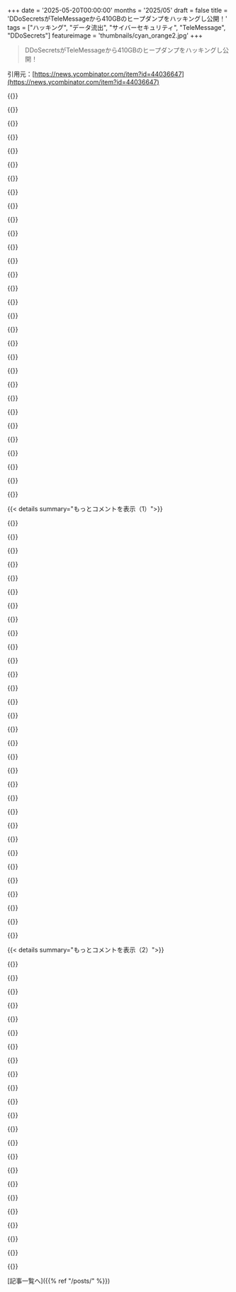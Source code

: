 +++
date = '2025-05-20T00:00:00'
months = '2025/05'
draft = false
title = 'DDoSecretsがTeleMessageから410GBのヒープダンプをハッキングし公開！'
tags = ["ハッキング", "データ流出", "サイバーセキュリティ", "TeleMessage", "DDoSecrets"]
featureimage = 'thumbnails/cyan_orange2.jpg'
+++

> DDoSecretsがTeleMessageから410GBのヒープダンプをハッキングし公開！

引用元：[https://news.ycombinator.com/item?id=44036647](https://news.ycombinator.com/item?id=44036647)




{{<matomeQuote body="え、つまり彼らのサーバーの一つに、サーバーの heap dump を公開する /heapdump エンドポイントがあったってこと？ この騒動、もう手に負えないね。このグループは何も”公開”してないけどね。記者向けに申請フォームでアクセス提供してるだけだよ。410GB の heap dumps って方が headline になるから、実際のメッセージコンテンツがどれだけあるかは言ってないし。" userName="Aurornis" createdAt="2025/05/20 01:44:51" color="">}}




{{<matomeQuote body="信頼されててセキュアで（しかも無料）な software を Co-opt して、あらゆる面で劣化させてるのを想像できる？<br>しかも金取って？！<br>会社と user どっちが embarrassed か分からないな。" userName="mingus88" createdAt="2025/05/20 01:49:31" color="">}}




{{<matomeQuote body="なんで会社が embarrassed なんだ？ user （つまり high level U.S. officials）が due diligence を全くしてないじゃん。もちろん private company は一番簡単で安い route を取るよ。マズくなったら shut down して spin up するだけでしょ。<br>これ Israeli による intentional intelligence gathering って speculate する人もいるけど、それも plausible だね。" userName="hypeatei" createdAt="2025/05/20 02:07:44" color="">}}




{{<matomeQuote body="＞ Some speculate this was intentional intelligence gathering by the Israelis which is plausible too.<br>これがどういう意味？ もし彼らが gathering データしてたんなら、なんで public download を add するの？ surely the Israeli officials は foreign powers に access させたくないはずだよね？<br>Per Hanlon’s razor, これは incompetence 以外の何物でもないと思うな。" userName="n2d4" createdAt="2025/05/20 02:42:40" color="">}}




{{<matomeQuote body="＞ The users (i.e. high level U.S. officials) did no due diligence.<br>でも、なんで彼らがそんなことするの？ 彼らの job じゃないじゃん。彼らには massive な IT staff が support してるんだよ。“High level U.S. officials” はただの executives。 pointy-haired bosses の上の pointy-haired boss だよ。<br> Fortune 500 company だって dedicated IT staff for execs がいるんだ。<br>これらの人たちは自分の MDM-controlled device に app 一つ install できないんだぜ、それが今や low-level IT decisions までするのを expected されてるって話になってる？ Pete Hegseth が rotating backup tapes について lack of thoughts なのを next week 調べることになるんだろうな。" userName="donnachangstein" createdAt="2025/05/20 05:23:53" color="#ff5c5c">}}




{{<matomeQuote body="これがなぜ Signal が third-party apps （または forks）が彼らの service に connect するのを so opposed なのかって理由だよ。<br> Signal が the secure app っていう branding を keep したいなら、全ての Signal users が actually using a secure version of Signal であることを make sure する必要がある。<br> もし an insecure fork （like this one）が too popular になると、 most groups には at least one member using it が出てきて、 then the security is gone." userName="miki123211" createdAt="2025/05/20 10:34:46" color="">}}




{{<matomeQuote body="Java app を持ってて、 all of the JMX endpoints を over HTTP で mistakenly exposed しちゃった感じだね。デフォルト設定じゃないし、 likely done out of carelessness だな。" userName="jfim" createdAt="2025/05/20 02:52:35" color="">}}




{{<matomeQuote body="the razor の both sides の room があるね。 heapdumpz は maliciously そこにあったけど、 incompetently made globally accessible だったのかもしれない。" userName="jojohohanon" createdAt="2025/05/20 03:23:30" color="">}}




{{<matomeQuote body="From the Wired article: ”The archive server is programmed in Java and is built using Spring Boot, an open source framework for creating Java applications. Spring Boot includes a set of features called Actuator that helps developers monitor and debug their applications. One of these features is the heap dump endpoint,”<br>だから the heapdumps が available だったのは a Spring Boot feature ってことで、 it does not appear to be malicious だね。" userName="pigbearpig" createdAt="2025/05/20 03:37:30" color="#45d325">}}




{{<matomeQuote body="てかさ、FTXで有名なSBFは元々Jane Stにいたから、当然バリバリの金融プロだったわけ。だから、昔の勤務先だけで能力を判断するのは危ないんだよね。" userName="msy" createdAt="2025/05/20 03:42:48" color="">}}




{{<matomeQuote body="Wiredの記事によるとね、これSpring Bootのバージョンによってはミスじゃなかったかもよ。バージョン1.5より前は、Spring Boot Actuatorの /heapdump エンドポイントは認証なしで誰でもアクセスできる公開設定がデフォルトだったんだって。" userName="pigbearpig" createdAt="2025/05/20 03:39:50" color="#38d3d3">}}




{{<matomeQuote body="公平に見てさ、FTXは利益が出た破産だったって話もあるしね [1]。だから、Goldman SachsとかJP Morganとかの普通のアラムナイに騙されるよりは、Jane Street出身者に騙される方がまだマシなんじゃないの [1] https://www.bloomberg.com/news/articles/2024-05-15/ftx-bankr..." userName="sillystu04" createdAt="2025/05/20 08:55:34" color="">}}




{{<matomeQuote body="賢い人が陥りがちな問題はさ、ある分野でマジで賢いってことが、他の全部に応用できるって思っちゃうことなんだよね。AppSecが得意だからって、ネットワーキングとかウェブサーバーの運用も得意とは限らないわけ。" userName="oceanplexian" createdAt="2025/05/20 03:38:41" color="">}}




{{<matomeQuote body="アプリへの変更は、メッセージのアーカイブが法律で義務付けられてたから、関係者全員が意図的にやったことだよ。" userName="kube-system" createdAt="2025/05/20 02:21:47" color="">}}




{{<matomeQuote body="それさ、AppleがiMessageのクライアントアプリを閉鎖した時の理由と同じだよね。今回のリークを見ると、彼らの懸念は正しかったってことになるみたい。" userName="pchristensen" createdAt="2025/05/20 15:37:39" color="">}}




{{<matomeQuote body="それ、国全体をひとくくりにするのは良くないよ。元Mossadの人で、テック企業で実際に実装したいと思ってる人がどれだけいると思う？ 「アメリカのソフトウェア会社って全部一流で、元NSAの人とかばっかりなんでしょ？」みたいなもんじゃん？" userName="viraptor" createdAt="2025/05/20 02:03:13" color="">}}




{{<matomeQuote body="正直さ、なんで諜報機関出身の人たちがエンジニアリングに特に長けてると思うのか、よくわかんないんだけど。" userName="rsynnott" createdAt="2025/05/20 09:19:24" color="">}}




{{<matomeQuote body="これさ、対策でファイアウォール建てても、Docker Composeが親切にポート開けちゃう、みたいなのを想像してみて。セキュリティは層で考えるべきなんだよね。" userName="teekert" createdAt="2025/05/20 09:11:26" color="#ff5c5c">}}




{{<matomeQuote body="それがなんで公平なの？ あれはAIへの投資による運だよ。ただの運。" userName="coolcase" createdAt="2025/05/20 10:42:38" color="">}}




{{<matomeQuote body="俺、Spring Bootのヒープダンプ機能作った本人なんだ。みんなセキュリティ設定ミスったり無視したりしてるっぽい。改善のためにこのPR（リンク略）出したんだよ。昔は“sensitive”で明示的に有効にしないとだったけど、今は“shutdown”だけ“restricted”になっちゃったんだ。今回のPRで、みんなが設定ミスってもデフォルトでヒープダンプが晒されないようにするつもり。" userName="flarecoder" createdAt="2025/05/20 14:53:50" color="#38d3d3">}}




{{<matomeQuote body="まあね、でもあんな無能で危ないやり方する必要なかったでしょ。" userName="brookst" createdAt="2025/05/20 02:36:58" color="">}}




{{<matomeQuote body="もしヒープダンプがメモリの全コピーなら、“数千のヒープダンプ”ってもっと410GBよりでかくなるんじゃないの？ざっくり計算してみると：<br>410GB÷1000個＝1個あたり410MB？<br>410GB÷2000個＝1個あたり205MB？" userName="kbouck" createdAt="2025/05/20 07:33:14" color="#38d3d3">}}




{{<matomeQuote body="この機能はちゃんと有効化しないとダメなんだ。デフォルトでも間違ってもオンにはならないよ。" userName="evrflx" createdAt="2025/05/20 05:07:11" color="">}}




{{<matomeQuote body="＞実際のメッセージコンテンツの量より、410GBのヒープダンプの方がインパクトあるから量をごまかしてるって指摘、これ大事。<br>最近こういう大量ダンプ見たけど、OSのキャッシュとかログばっかで中身なかったよ。ヒープダンプのサイズ減らすの簡単なのにやってないのは変だけど、実は512GBを整理して410GBになった可能性もあるし、わかんないな。" userName="BearOso" createdAt="2025/05/20 13:41:25" color="#785bff">}}




{{<matomeQuote body="それはプロトコルの問題って感じじゃないな。単一実装だと、仕様無視したのに問題起きないバグとかにつながるのってよくあることだもん。" userName="calvinmorrison" createdAt="2025/05/20 12:02:36" color="">}}




{{<matomeQuote body="あの人たちの大量のITスタッフは、安全にやり取りする方法を用意してるのに、わざと無視してんだろ。証拠に残らないように、後で裁判にならないようにさ。" userName="hristov" createdAt="2025/05/20 05:40:17" color="">}}




{{<matomeQuote body="まだ分かんないけどさ、この人たちって自分たちが気に入らない科学者とか専門家を公然と攻撃してるじゃん。だから、IT専門家のアドバイスなんて無視してたとしても驚かないな。" userName="danieldk" createdAt="2025/05/20 05:41:34" color="">}}




{{<matomeQuote body="TeleMessageのCEOのLinkedInプロフィールがひどいAIが書いたみたいなんだって。内容は”戦略的革新と通信ソリューション推進への揺るぎないコミットメント”とか”倫理基準と共同成功を評価する文化”とか”実績に基づいて結果を出し効率的に問題を解決”とか”通信分野で卓越した評判”とか、最後に”2024年のSmarshによる買収はチームと私のリーダーシップの証”って書いてある。全部ビジネス用語の羅列でAI感満載だね。" userName="gregorvand" createdAt="2025/05/20 06:46:03" color="#45d325">}}




{{<matomeQuote body="十分に進化した人間が書いたLinkedIn言葉は、ビジネス流行語で話すように指示された、かろうじて意味の通じるchatgpt 3.5と区別つかないんだよ。" userName="walrus01" createdAt="2025/05/20 07:50:30" color="">}}




{{<matomeQuote body="ハハハ、全く同じこと考えてたよ！10年前にこれを読んでたら”うわ、この人履歴書作りうまいな、簡潔でエレガントだ”って思っただろうね。でも今やみんなこの超凝縮されたLinkedIn言葉を使うから、すごく痛々しくて意味不明になっちゃった。" userName="teekert" createdAt="2025/05/20 09:14:32" color="">}}




{{< details summary="もっとコメントを表示（1）">}}

{{<matomeQuote body="磨きすぎた言葉、抽象的な言い回し、具体性より一般論に終始してる感じだね。" userName="CGMthrowaway" createdAt="2025/05/20 13:49:13" color="">}}




{{<matomeQuote body="”俺、CEOです。うちはSaaSです。俺、CEOです。”って感じかな。" userName="ulrikrasmussen" createdAt="2025/05/20 09:22:32" color="#38d3d3">}}




{{<matomeQuote body="そんなひどく言わないであげなよ、”うちは通信会社だ”ってどこかで付け加えてたでしょ。" userName="aubanel" createdAt="2025/05/20 22:34:58" color="">}}




{{<matomeQuote body="最初のTeleMessageの情報公開から何週間も経つのに… Signal Foundationは何かニュースに反応した？ 彼らはオープンソースのサードパーティクライアントを非難したり、相互運用プロジェクトで”Signal”の名前を使う人を商標侵害で訴えるって脅したりしてるじゃん。一方で、防衛請負業者が同じことしてるのに全く何も言わないんだよな。" userName="greyface-" createdAt="2025/05/20 03:41:58" color="#ff5c5c">}}




{{<matomeQuote body="Signal Foundationが何も言わないのは、政権の報復を恐れてじっとしてるか、それか中心人物だったMoxieが役員を辞めて姿を消したから。今Signal Foundationが何を代表してるのかちょっと分かりにくいね。" userName="ethersteeds" createdAt="2025/05/20 05:53:53" color="#ff33a1">}}




{{<matomeQuote body="Signalは何も悪くないと思うよ。何か言っても、スケープゴート探してる人たちから批判されるだけだし。この問題は完全にTelemessageと、それを使っちゃった人たちのせいだよ。" userName="decimalenough" createdAt="2025/05/20 07:28:44" color="">}}




{{<matomeQuote body="そういえばSignalのFOSSフォークが中止させられたの覚えてる？How is Molly doing these days？自分でホストできる代替サーバーってあるの？" userName="h4ck_th3_pl4n3t" createdAt="2025/05/20 07:26:15" color="">}}




{{<matomeQuote body="Whittakerがインタビューで話してたの思い出した。主流メディアがSignalを”安全じゃないメッセンジャー”って呼び続けてたことに文句言ってたんだよ。実際はそれが問題じゃなかったのにね。そのインタビューが見つからないんだけど。多分Signalは何もできなかっただろうね、だってTeleMessageがアプリを”Signal”じゃなくて”SGNL”って呼ばなかったのはそのためだろうから。" userName="Anamon" createdAt="2025/05/22 20:06:11" color="">}}




{{<matomeQuote body="moxie vs fdroidの件は俺もイライラするけど、これはそれ以上の問題だ。長年USの援助で儲けてきた海外のエリートがUS大統領を牛耳ってる話で、みんな無能だと思うのは間違い。他の政権が未知の海外ソフトを使ったら無能と思うはず。なぜこの裏切り者のピエロたちは許されるの？" userName="asdffdasy" createdAt="2025/05/20 11:20:18" color="#45d325">}}




{{<matomeQuote body="＞もし他の政権が、聞いたこともない海外の会社の電話とか通信ソフトを使ってたら、ただの無能だと思う？<br>元の記事で面白かったのは、USがTeleMessageを2023年2月から使ってたってこと。もしそれが本当なら、この選択には2つの政権が関わってるってことになるね。" userName="troyvit" createdAt="2025/05/20 15:36:12" color="#ff5733">}}




{{<matomeQuote body="その通りだけど、前の政権がその改造されたクライアントで戦術計画を話し合ってたとは思えないな。" userName="bstsb" createdAt="2025/05/20 16:13:52" color="">}}




{{<matomeQuote body="自分の名前を守るのは全く問題ないよ。Firefoxのフォークは作っていいけど、Firefoxって呼んだりMozillaのブランドを使っちゃダメ。VS Codeのオープンソース部分をフォークしていいけど、そう呼んだりMicrosoftのブランドを使っちゃダメ。オープンソースライセンスに従えば自由だけど、名前やブランドの権利はないんだ。Linuxみたいに、Linux foundationから許可を得る必要があるんだよ。" userName="TheRealPomax" createdAt="2025/05/20 15:06:57" color="">}}




{{<matomeQuote body="それはここでの問題と違うよ。VSCodeやFireFoxは誤った例えだ。たとえ名前を変えても、Signalは非公式クライアントのサーバー接続を禁じてるんだ。公式見解では、Signalユーザーとチャットできるクライアントのフォークや配布は許されてない。MozillaはLibreWolfビルドでもVPNやRelayみたいなサービスを使わせてくれるけどね。" userName="baobun" createdAt="2025/05/20 16:41:58" color="">}}




{{<matomeQuote body="二つ前のコメントは不満を二つ書いてたよね、一つはクライアントについて、もう一つはSignalがSignalの名前を使ってる人たちを追い詰めてることについて。俺のコメントはその二つ目だけについてだったんだよ（だからああいう風に始まってるんだ）。" userName="TheRealPomax" createdAt="2025/05/20 17:17:26" color="">}}




{{<matomeQuote body="Signalのフォーク版がどんなにひどくても、少なくとも合法だった。やばいのは、この会社がクラック版WhatsAppも売ってたってこと。<br>これは全然話が違う… しかもみんなそれを買ってたんだ！ 実際の企業や政府がこんなクソみたいなのを買ってたなんて、マジありえないね<br>https://smarsh.my.salesforce.com/sfc/p/#30000001FgxH/a/Pb000..." userName="namdnay" createdAt="2025/05/20 08:19:43" color="#ff5c5c">}}




{{<matomeQuote body="それがなんで違法なの？ Beeperの件だと、DOJは独自プロトコルのサードパーティ製メッセンジャーを禁止しようとする企業に同情的じゃなかったよね ［0］ — WhatsAppは違うの？<br>WhatsAppアーカイバーは、見た感じユーザーのWhatsAppインストールにパッチを当てるみたいだね。セキュリティ的に悪夢なのは確かだろうけど、違法だとは思わないな。<br>https://techcrunch.com/2024/03/21/doj-calls-out-apple-for-br..." userName="n2d4" createdAt="2025/05/20 16:25:02" color="">}}




{{<matomeQuote body="彼らは実際、Metaのブランディング付きで再構築されたクライアントバイナリを配布してるんだよ。<br>それはソフトウェアのライセンス（オープンソースじゃないのはほぼ確実）とMetaの商標の両方を明らかに侵害してる。<br>自社ブランディングで互換性のあるアプリを提供するのとは訳が違うんだ。" userName="namdnay" createdAt="2025/05/21 13:43:07" color="#785bff">}}




{{<matomeQuote body="＞ しかもみんなそれを買ってたんだ！ 実際の企業や政府がこんなクソみたいなのを買ってたなんて、マジありえないね<br>余談だけど、Wall StreetではGlobal RelayとTeleMessageがコンプライアンス目的の通信アーカイブで主要なプレイヤーなんだよ。" userName="pid-1" createdAt="2025/05/20 09:14:29" color="">}}




{{<matomeQuote body="その前はWall Streetはyahoo messengerで動いてたんだ！<br>新しいyahooのブランドオーナーたちがその価値を理解してなくて、若いユーザーが足りないからって理由でシャットダウンしちゃったせいで止まっただけなんだよ。" userName="asdffdasy" createdAt="2025/05/20 11:25:12" color="">}}




{{<matomeQuote body="俺の仕事ではもっと重要度が低いことやってるけど、それでも外部企業による年2回のペネトレーションテストがあるんだ。<br>一体どうしたらこんなレベルの無能さが合法でいられるんだ？" userName="jfritsch1984" createdAt="2025/05/20 06:04:31" color="">}}




{{<matomeQuote body="だって、ソフトウェアエンジニアリングってエンジニアリングとして真剣に捉えられてないからだよ。<br>例えば、どんな責任があるっていうの？" userName="mmooss" createdAt="2025/05/20 06:41:22" color="">}}




{{<matomeQuote body="違法じゃなかったとは思わないな。<br>どうやらSOC2認証も偽造してたみたいだし。" userName="namdnay" createdAt="2025/05/20 08:16:43" color="">}}




{{<matomeQuote body="’Heapdump’って言葉は15年前にAndroidアプリのデバッグで覚えたやつだよ．Javaプロセスのメモリのスナップショットで，中身は平文が入ってる．面白いのは，なんでそのヒープがオープンなHTTPエンドポイントで手に入ったかって点だね．クライアントコードにハードコードされてたか，リクエストを見たんだろうな．これだけだとバックエンドやメッセージの保存方法についてどう知ったのか分からないんだけど，何か見落としてるかな？" userName="lubesGordi" createdAt="2025/05/20 14:46:03" color="#38d3d3">}}




{{<matomeQuote body="監視用のエンドポイントはSpringBootのデフォルトで，あんまり変更されないんだ．だからAPIのパスが分かれば，ヒープダンプのエンドポイントのパスも分かるってことさ．" userName="trallnag" createdAt="2025/05/20 15:58:34" color="#45d325">}}




{{<matomeQuote body="それはただの /actuator/heapdump だよ．見つけるの難しくないし．最近のバージョンだとデフォルトでオフだけど，前はデフォルトで有効だったんだ．" userName="JohnMakin" createdAt="2025/05/20 16:42:15" color="#45d325">}}




{{<matomeQuote body="本番で認証なしの/heapdumpエンドポイントを晒すなんて初心者すぎ．特に政府の機密通信扱ってるサービスならね．MD5ハッシュとかJSPみたいな古い技術があるのも，セキュリティがずさんなのを示してる．今回の件は，多層防御と定期的なチェックが絶対必要な理由を示す，まさに教科書みたいな例だよ．" userName="willmarquis" createdAt="2025/05/20 04:25:46" color="#ff5733">}}




{{<matomeQuote body="JSPを悪く言うなよ．今はJakarta Server Pagesって名前でJakarta EEの一部だし，ちゃんと更新してたら古い技術じゃないんだ．人気が落ちただけさ．それに，今どきのNext．jsとか使ったって，ダメなコード書けば認証なしのエンドポイントを晒しちゃうことはできるんだからね．" userName="Traubenfuchs" createdAt="2025/05/20 13:09:53" color="#38d3d3">}}




{{<matomeQuote body="これ，議員がend−to−end暗号化を禁止したりバックドア仕込もうとしたりする時に，こういうセキュリティのずさんさがあるから必要ないって反論するのに使える良い例だね．" userName="WatchDog" createdAt="2025/05/20 04:42:34" color="">}}




{{<matomeQuote body="記事のタイトルは完全に間違いで，嘘っぱち流してるって批判されるべきだよ．”公開した”んじゃなくて”研究者向け”なだけだろ．これって”注目浴びたいからタイトルの情報歪めました”って言ってるようなもんだぞ．" userName="udev4096" createdAt="2025/05/20 07:46:24" color="">}}




{{<matomeQuote body="DDoSecretsは機密情報だからジャーナリストや研究者とだけ共有してるらしいけど，俺は今回はもっと痛い漏洩が必要だと思うんだ．だって独裁者とかはハッキングされても痛くないし，ちゃんと国民が失敗に怒るべきだから．それに，ジャーナリストとかも政府にすぐ黙らされちゃうし，抑圧が広がるだけだよ．普通の企業の失敗なら責任ある開示でいいけど，独裁を止めるためなら手加減なしで行くべきだ．相手がルール守らないならこっちも守らなくていい．" userName="0xbadcafebee" createdAt="2025/05/20 02:45:16" color="#ff5733">}}

{{</details>}}




{{< details summary="もっとコメントを表示（2）">}}

{{<matomeQuote body="ジャーナリストを”黙らせる”なんて必要ないんだよ．だってさ，多くの人はSNSの匿名アカウントとか，フォローしてる政治インフルエンサーからしか本当のことは来ないって騙されてるんだもん．どんな情報がリークされても”フェイクニュースだ”って一蹴されちゃって，十分な数の投票者がそれを信じちゃうんだからさ．" userName="30360000" createdAt="2025/05/20 05:30:36" color="">}}




{{<matomeQuote body="ジャーナリストが”政府を監視する役割”なんて，gullibleな人向けのおとぎ話だよ．だからいちいち黙らせる必要なんてないのさ．まあ，例外的なすごいジャーナリストには敬意を表するけどね．" userName="megous" createdAt="2025/05/20 16:59:42" color="">}}




{{<matomeQuote body="リークを”フェイクニュース”って片付けられても有権者は信じるし、メディアとか科学界への信頼が失われたのも、彼らが政治的なウソばっかついてるから当然だよ。" userName="Ray20" createdAt="2025/05/20 07:47:44" color="">}}




{{<matomeQuote body="国民がリーダーに怒るべきって考えは危ないよ。”Americaを救うためにAmerica人を痛めつける必要がある”って”ひどい暴力”に繋がる思考回路。人を傷つけて自分たちが傷ついてることに気づかせようとするのは、ほぼ間違いだね。" userName="CobrastanJorji" createdAt="2025/05/20 03:07:52" color="#785bff">}}




{{<matomeQuote body="これもマジで危険な考え方だよ。”Americaを救うために、行われてる”ひどい暴力”の真実を嘘で隠す必要がある”って考え。人が傷ついてるのに気づかせないように嘘つくのは、ほぼ絶対ダメ。" userName="fumeux_fume" createdAt="2025/05/20 03:47:42" color="#785bff">}}




{{<matomeQuote body="それってaccelerationismの説明だね。倫理的にはかなり微妙だけど、歴史的には革命を起こすのに効果があるってされてる。" userName="scheeseman486" createdAt="2025/05/20 03:21:25" color="">}}




{{<matomeQuote body="クソみたいな悪いことでも結構うまくいくもんなんだ。みんな悪が好きだからじゃなく、それが一番効果的だからやるんだよ。嘘とかプロパガンダとか大勢を撃つとかも、革命を促すにはすごい有効だけど、それが良いアイデアって意味じゃない。" userName="CobrastanJorji" createdAt="2025/05/20 17:21:49" color="#ff5733">}}




{{<matomeQuote body="マジメに考えれば、政府の情報のほぼ全部は国民には何も困ることなく公開できるのは明らかだよ。現役の軍事作戦とかスパイ活動、システムアクセス方法（パスワードとか）くらいが例外かな。他は大体大丈夫。政治家は恥ずかしいだろうけど、安全なんだよ。" userName="Yizahi" createdAt="2025/05/20 11:50:50" color="#45d325">}}




{{<matomeQuote body="恐喝とか迫害とか恥（不倫とか難民のこと、病気とか）のリスクも考えなきゃ。大抵の場合、市民には秘密を守ったり嘘ついたりする権利があるんだ。" userName="vharuck" createdAt="2025/05/20 14:58:35" color="#785bff">}}




{{<matomeQuote body="市民？うん、そう。政治家が仕事以外で好きなように連絡するのも？うん、それもそう。でも政治家が仕事中は？ダメ！彼らの仕事の通信は全部公開できるべきだし、そしたら人類も国民も今よりずっと安全になるはずだよ。軍事とかインテリジェンスは別だけどさ。" userName="Yizahi" createdAt="2025/05/20 16:08:41" color="#785bff">}}




{{<matomeQuote body="政府の通信漏洩には、無関係な市民や職員のセンシティブな情報（兵士、患者など）が含まれる可能性があると思う。特に議員のチャットは。公開自体は否定しないけど、関係ない人の名前とか個人情報はredactしてほしい。ただし、当局が編集済みを偽造だと言う可能性もあるから、検証可能なままの方が良いかもね。" userName="vharuck" createdAt="2025/05/20 21:08:01" color="#785bff">}}




{{<matomeQuote body="今回の件はTrump adminのテキスト漏洩の話で、国民への”ひどい暴力”とは全然違うって文脈を理解することが大事だと思う。片方は良いかもしれないけど、暴力は悪い。<br>ただし、WikiLeaksみたいに無関係な人の情報が流出しちゃうのは心配だね。<br>正直、ただゴシップが見たいだけなんだけどさ。" userName="rtpg" createdAt="2025/05/20 05:27:33" color="#785bff">}}




{{<matomeQuote body="その引用文、市民が他人に痛みを与えるって意味じゃないよ。なんか変な読み方だね。ダメなリーダーを投票で追放しようって言ってるだけだよ。他になんか選択肢あると思う？" userName="oivey" createdAt="2025/05/20 04:38:32" color="">}}




{{<matomeQuote body="もし、人を傷つけるのを止めるために人を傷つけてるんだとしたら…？" userName="TechDebtDevin" createdAt="2025/05/20 05:12:59" color="">}}




{{<matomeQuote body="＞ 関係国の市民はリーダーがちゃんと仕事しないことに怒るべきだし、それは行動に結果が伴う時だけ起こるだろうね。<br>でもその結果ってリーダーには響かないだろうな。ログにどんな情報（内部告発者、エージェントとか）があるかわからないし。もしオープンに漏洩したら、彼らは死んじゃうかもね。" userName="afavour" createdAt="2025/05/20 04:06:23" color="#ff5733">}}




{{<matomeQuote body="超同意。AusのCabinet Leaksを思い出したよ（https://www.abc.net.au/news/2018-01-31/cabinet-files-reveal-…）。国営放送が2つだけ報道して残りは政府に返したんだけど、これで政治の方向性が変わっただろうな。公開すべき情報がいっぱいあったはず。今回の件も多分同じだよ。どの政党とかじゃなくて、国民はもっと情報を持つべきだと思うな。" userName="protocolture" createdAt="2025/05/20 03:30:32" color="#ff5733">}}




{{<matomeQuote body="USで政府の通信に外部チャンネル使うのって法律違反じゃないの？ Clintonの時のスキャンダルってこれ全体のことだったっけ？ 間違ってたら教えて。" userName="bob_theslob646" createdAt="2025/05/20 03:59:07" color="#38d3d3">}}




{{<matomeQuote body="驚いたことに、そのアプリ政府の承認済みアプリリストに入ってるんだって。スキャンダルなのは、そこで何話してるかってことだよね。普通は超安全なチャンネルで話すような、めっちゃ機密性の高い情報だよ。" userName="afavour" createdAt="2025/05/20 04:03:10" color="#785bff">}}




{{<matomeQuote body="俺の理解だと、最近追加されたばかりで、もうこれなんだよね。これは「政策変更が最も恥ずかしい結果を招いた」記録的な短期間じゃないかな。たった数ヶ月だよ！" userName="rtpg" createdAt="2025/05/20 05:28:44" color="#38d3d3">}}




{{<matomeQuote body="記事によると：「TeleMessageは少なくとも2023年2月から連邦政府に使われてる」だって。それが承認されてたかは知らないけど。" userName="ensignavenger" createdAt="2025/05/20 14:53:21" color="#ff5733">}}




{{<matomeQuote body="これって承認済みソフトリスト（ホワイトリスト）の落とし穴だよね。不正行為とか職権乱用って、正規の配布元じゃなくて、内部の”ソフトウェアストア”とかで提供される、完全にスパイウェアみたいなソフトバージョンを含みうるからさ。" userName="ok123456" createdAt="2025/05/20 16:43:38" color="#ff33a1">}}




{{<matomeQuote body="そのアプリは規制を守るために存在してる、ってのが俺の理解だったんだけど。" userName="floam" createdAt="2025/05/20 04:19:49" color="">}}

{{</details>}}



[記事一覧へ]({{% ref "/posts/" %}})
